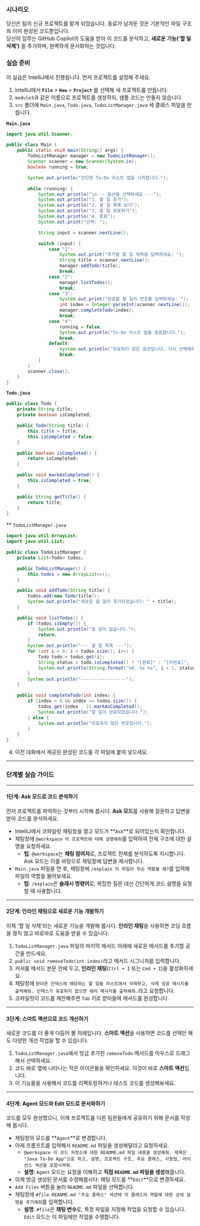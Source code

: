 ### 시나리오

당신은 팀의 신규 프로젝트를 맡게 되었습니다. 동료가 남겨둔 것은 기본적인 파일 구조와 이미 완성된 코드뿐입니다.   
당신의 임무는 GitHub Copilot의 도움을 받아 이 코드를 분석하고,  **새로운 기능('할 일 삭제')** 을 추가하며, 완벽하게 문서화하는 것입니다.  

### 실습 준비

이 실습은 IntelliJ에서 진행됩니다. 먼저 프로젝트를 설정해 주세요.

1.  IntelliJ에서 **`File`** >  **`New`**  >  **`Project`** 를 선택해 새 프로젝트를 만듭니다.
2.  `module3`과 같은 이름으로 프로젝트를 생성하되, 샘플 코드는 만들지 않습니다.
3.  `src` 폴더에 `Main.java`, `Todo.java`, `TodoListManager.java` 세 클래스 파일을 만듭니다.
     
**`Main.java`**
```java
import java.util.Scanner;

public class Main {
    public static void main(String[] args) {
        TodoListManager manager = new TodoListManager();
        Scanner scanner = new Scanner(System.in);
        boolean running = true;

        System.out.println("간단한 To-Do 리스트 앱을 시작합니다.");

        while (running) {
            System.out.println("\n--- 옵션을 선택하세요 ---");
            System.out.println("1. 할 일 추가");
            System.out.println("2. 할 일 목록 보기");
            System.out.println("3. 할 일 완료하기");
            System.out.println("4. 종료");
            System.out.print("선택: ");

            String input = scanner.nextLine();

            switch (input) {
                case "1":
                    System.out.print("추가할 할 일 제목을 입력하세요: ");
                    String title = scanner.nextLine();
                    manager.addTodo(title);
                    break;
                case "2":
                    manager.listTodos();
                    break;
                case "3":
                    System.out.print("완료할 할 일의 번호를 입력하세요: ");
                    int index = Integer.parseInt(scanner.nextLine());
                    manager.completeTodo(index);
                    break;
                case "4":
                    running = false;
                    System.out.println("To-Do 리스트 앱을 종료합니다.");
                    break;
                default:
                    System.out.println("유효하지 않은 옵션입니다. 다시 선택해주세요.");
                    break;
            }
        }
        scanner.close();
    }
}
```
  
**`Todo.java`**  
```java
public class Todo {
    private String title;
    private boolean isCompleted;

    public Todo(String title) {
        this.title = title;
        this.isCompleted = false;
    }

    public boolean isCompleted() {
        return isCompleted;
    }

    public void markAsCompleted() {
        this.isCompleted = true;
    }

    public String getTitle() {
        return title;
    }
}
```
** `TodoListManager.java`
```java
import java.util.ArrayList;
import java.util.List;

public class TodoListManager {
    private List<Todo> todos;

    public TodoListManager() {
        this.todos = new ArrayList<>();
    }

    public void addTodo(String title) {
        todos.add(new Todo(title));
        System.out.println("새로운 할 일이 추가되었습니다: " + title);
    }

    public void listTodos() {
        if (todos.isEmpty()) {
            System.out.println("할 일이 없습니다.");
            return;
        }
        System.out.println("--- 할 일 목록 ---");
        for (int i = 0; i < todos.size(); i++) {
            Todo todo = todos.get(i);
            String status = todo.isCompleted() ? "[완료]" : "[미완료]";
            System.out.println(String.format("%d. %s %s", i + 1, status, todo.getTitle()));
        }
        System.out.println("-----------------");
    }

    public void completeTodo(int index) {
        if (index > 0 && index <= todos.size()) {
            todos.get(index - 1).markAsCompleted();
            System.out.println("할 일이 완료되었습니다.");
        } else {
            System.out.println("유효하지 않은 번호입니다.");
        }
    }
}
```


  
4.  이전 대화에서 제공된 완성된 코드를 각 파일에 붙여 넣으세요.

---

### 단계별 실습 가이드

---

#### 1단계: Ask 모드로 코드 분석하기

먼저 프로젝트를 파악하는 것부터 시작해 봅시다. **Ask 모드**를 사용해 질문하고 답변을 받아 코드를 분석하세요.

* IntelliJ에서 코파일럿 채팅창을 열고 모드가 **`Ask`**로 되어있는지 확인합니다.
* 채팅창에 `@workspace 이 프로젝트에 대해 설명해줘`를 입력하여 전체 구조에 대한 설명을 요청하세요.
    * **팁**: `@workspace`는 **채팅 참여자**로, 프로젝트 전체를 분석하도록 지시합니다. Ask 모드는 이를 바탕으로 채팅창에 답변을 제시합니다.
* `Main.java` 파일을 연 후, 채팅창에 `/explain 이 파일이 무슨 역할을 해?`를 입력해 파일의 역할을 물어보세요.
    * **팁**: `/explain`은 **슬래시 명령어**로, 복잡한 질문 대신 간단하게 코드 설명을 요청할 때 사용합니다.

---

#### 2단계: 인라인 채팅으로 새로운 기능 개발하기

이제 '할 일 삭제'라는 새로운 기능을 개발해 봅시다. **인라인 채팅**을 사용하면 코딩 흐름을 끊지 않고 바로바로 도움을 받을 수 있습니다.

1.  `TodoListManager.java` 파일의 마지막 메서드 아래에 새로운 메서드를 추가할 공간을 만드세요.
2.  `public void removeTodo(int index)`라고 메서드 시그니처를 입력합니다.
3.  커서를 메서드 본문 안에 두고, **인라인 채팅**(`Ctrl + I` 또는 `Cmd + I`)을 활성화하세요.
4.  채팅창에 `받아온 인덱스에 해당하는 할 일을 리스트에서 삭제하고, 삭제 성공 메시지를 출력해줘. 인덱스가 유효하지 않으면 에러 메시지를 출력해줘.`라고 요청합니다.
5.  코파일럿이 코드를 제안해주면 `Tab` 키로 받아들여 메서드를 완성합니다.

---

#### 3단계: 스마트 액션으로 코드 개선하기

새로운 코드를 더 좋게 다듬어 볼 차례입니다. **스마트 액션**을 사용하면 코드를 선택만 해도 다양한 개선 작업을 할 수 있습니다.

1.  `TodoListManager.java`에서 방금 추가한 `removeTodo` 메서드를 마우스로 드래그해서 선택하세요.
2.  코드 바로 옆에 나타나는 작은 아이콘들을 확인하세요. 이것이 바로 **스마트 액션**입니다.
3.  이 기능들을 사용해서 코드를 리팩토링하거나 테스트 코드를 생성해보세요.

---

#### 4단계: Agent 모드와 Edit 모드로 문서화하기

코드를 모두 완성했으니, 이제 프로젝트를 다른 팀원들에게 공유하기 위해 문서를 작성해 봅시다.

* 채팅창의 모드를 **`Agent`**로 변경합니다.
* 아래 프롬프트를 입력해서 `README.md` 파일을 생성해달라고 요청하세요.
    * `@workspace 이 코드 저장소에 대한 README.md 파일 내용을 생성해줘. 제목은 "Java To-Do App"으로 하고, 설명, 프로젝트 구조, 주요 클래스, 사용법, 라이선스 섹션을 포함시켜줘.`
    * **설명**: `Agent` 모드는 요청을 이해하고 **직접 `README.md` 파일을 생성**해줍니다.
* 이제 방금 생성된 문서를 수정해봅시다. 채팅 모드를 **`Edit`**으로 변경하세요.
* `Add Files` 버튼을 눌러 `README.md` 파일을 선택합니다.
* 채팅창에 `#file README.md "주요 클래스" 섹션에 각 클래스의 역할에 대한 상세 설명을 추가해줘`를 입력합니다.
    * **설명**: `#file`은 **채팅 변수**로, 특정 파일을 지정해 작업을 요청할 수 있습니다. `Edit` 모드는 이 파일에만 작업을 수행합니다.
